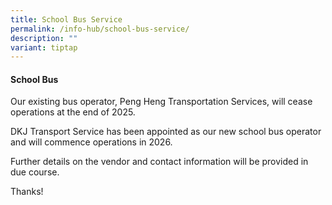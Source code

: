 ```yaml
---
title: School Bus Service
permalink: /info-hub/school-bus-service/
description: ""
variant: tiptap
---
```

<h4><strong>School Bus</strong></h4>
<p>Our existing bus operator, Peng Heng Transportation Services, will cease
operations at the end of 2025.</p>
<p>DKJ Transport Service has been appointed as our new school bus operator
and will commence operations in 2026.</p>
<p>Further details on the vendor and contact information will be provided
in due course.</p>
<p>Thanks!</p>